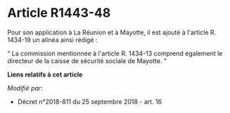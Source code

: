 # Article R1443-48

Pour son application à La Réunion et à Mayotte, il est ajouté à l'article R. 1434-19 un alinéa ainsi rédigé :

“ La commission mentionnée à l'article R. 1434-13 comprend également le directeur de la caisse de sécurité sociale de
Mayotte. ”

**Liens relatifs à cet article**

_Modifié par_:

  - Décret n°2018-811 du 25 septembre 2018 - art. 16
